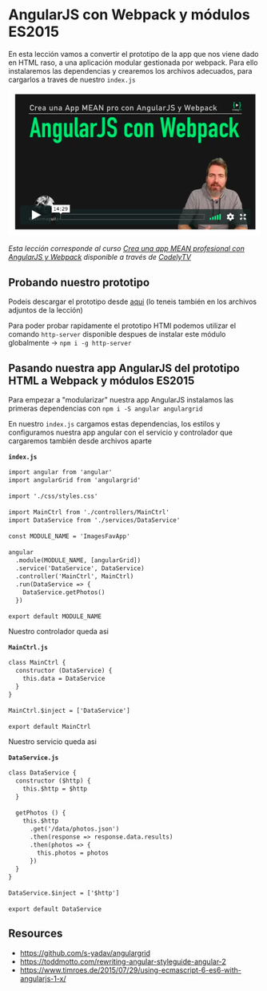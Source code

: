 # AngularJS con Webpack y módulos ES2015

En esta lección vamos a convertir el prototipo de la app que nos viene dado en HTML raso, a una aplicación modular gestionada por webpack. Para ello instalaremos las dependencias y crearemos los archivos adecuados, para cargarlos a traves de nuestro `index.js`

[![angular con webpack](./md_img/angular_con_webpack.png)](https://pro.codely.tv/library/crea-una-app-mean-profesional-con-angularjs-y-webpack)

_Esta lección corresponde al curso [Crea una app MEAN profesional con AngularJS y Webpack](https://pro.codely.tv/library/crea-una-app-mean-profesional-con-angularjs-y-webpack) disponible a través de [CodelyTV](https://pro.codely.tv/)_


## Probando nuestro prototipo

Podeis descargar el prototipo desde [aqui](https://cdn.filestackcontent.com/crpTZO5JTMygf2fZU723) (lo teneis también en los archivos adjuntos de la lección)

Para poder probar rapidamente el prototipo HTMl podemos utilizar el comando `http-server` disponible despues de instalar este módulo globalmente → `npm i -g http-server`

## Pasando nuestra app AngularJS del prototipo HTML a Webpack y módulos ES2015

Para empezar a "modularizar" nuestra app AngularJS instalamos las primeras dependencias con `npm i -S angular angulargrid`

En nuestro `index.js` cargamos estas dependencias, los estilos y configuramos nuestra app angular con el servicio y controlador que cargaremos también desde archivos aparte

**`index.js`**
```
import angular from 'angular'
import angularGrid from 'angulargrid'

import './css/styles.css'

import MainCtrl from './controllers/MainCtrl'
import DataService from './services/DataService'

const MODULE_NAME = 'ImagesFavApp'

angular
  .module(MODULE_NAME, [angularGrid])
  .service('DataService', DataService)
  .controller('MainCtrl', MainCtrl)
  .run(DataService => {
    DataService.getPhotos()
  })

export default MODULE_NAME
```

Nuestro controlador queda asi

**`MainCtrl.js`**
```
class MainCtrl {
  constructor (DataService) {
    this.data = DataService
  }
}

MainCtrl.$inject = ['DataService']

export default MainCtrl
```

Nuestro servicio queda asi

**`DataService.js`**
```
class DataService {
  constructor ($http) {
    this.$http = $http
  }

  getPhotos () {
    this.$http
      .get('/data/photos.json')
      .then(response => response.data.results)
      .then(photos => {
        this.photos = photos
      })
  }
}

DataService.$inject = ['$http']

export default DataService
```

## Resources

- https://github.com/s-yadav/angulargrid
- https://toddmotto.com/rewriting-angular-styleguide-angular-2
- https://www.timroes.de/2015/07/29/using-ecmascript-6-es6-with-angularjs-1-x/
